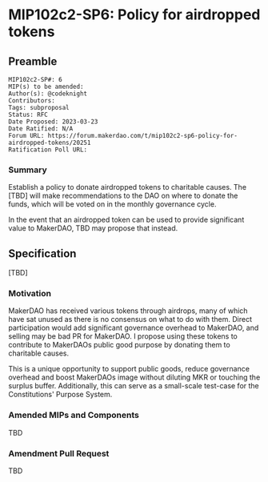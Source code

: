 # MIP102c2-SP6: Policy for airdropped tokens

## Preamble

```
MIP102c2-SP#: 6
MIP(s) to be amended:
Author(s): @codeknight
Contributors:
Tags: subproposal
Status: RFC
Date Proposed: 2023-03-23
Date Ratified: N/A
Forum URL: https://forum.makerdao.com/t/mip102c2-sp6-policy-for-airdropped-tokens/20251
Ratification Poll URL:
```

### Summary

Establish a policy to donate airdropped tokens to charitable causes. The [TBD] will make recommendations to the DAO on where to donate the funds, which will be voted on in the monthly governance cycle.

In the event that an airdropped token can be used to provide significant value to MakerDAO, TBD may propose that instead.

## Specification

[TBD]

### Motivation

MakerDAO has received various tokens through airdrops, many of which have sat unused as there is no consensus on what to do with them. Direct participation would add significant governance overhead to MakerDAO, and selling may be bad PR for MakerDAO. I propose using these tokens to contribute to MakerDAOs public good purpose by donating them to charitable causes.

This is a unique opportunity to support public goods, reduce governance overhead and boost MakerDAOs image without diluting MKR or touching the surplus buffer. Additionally, this can serve as a small-scale test-case for the Constitutions' Purpose System.

### Amended MIPs and Components

TBD

### Amendment Pull Request

TBD

